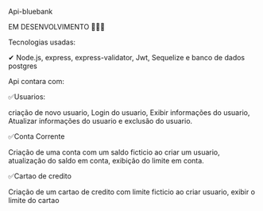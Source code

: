 Api-bluebank

EM DESENVOLVIMENTO 🚨🚨🚨

Tecnologias usadas:

✔ Node.js, express, express-validator, Jwt, Sequelize e banco de dados postgres

Api contara com:

✅Usuarios:

  criação de novo usuario, Login do usuario, Exibir informações do usuario, Atualizar informações do usuario e exclusão do usuario.
  
✅Conta Corrente
  
  Criação de uma conta com um saldo ficticio ao criar um usuario, atualização do saldo em conta, exibição do limite em conta.

✅Cartao de credito

  Criação de um cartao de credito com limite ficticio ao criar usuario, exibir o limite do cartao
